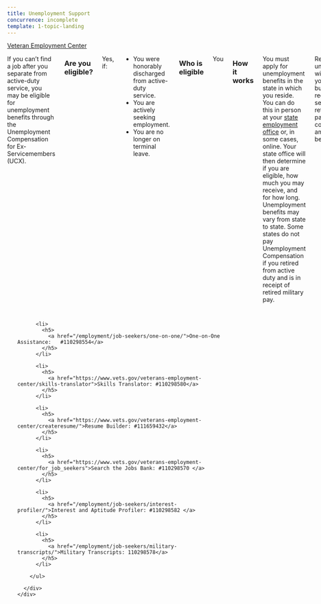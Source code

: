 ```yaml
---
title: Unemployment Support
concurrence: incomplete
template: 1-topic-landing
---
```


<div class="main" role="main" markdown="0">

<div class="action-bar">
  <div class="row">
    <div class="small-12 columns">
      <a class="usa-button-primary" href="https://www.vets.gov/veterans-employment-center/">Veteran Employment Center</a>
    </div>
  </div>
</div>

<div class="section one" markdown="0">
<div class="primary" markdown="0">
<div class="row" markdown="0">
<div class="small-12 columns" markdown="1">

If you can’t find a job after you separate from active-duty service, you may be eligible for unemployment benefits through the Unemployment Compensation for Ex-Servicemembers (UCX).

### Are you eligible?
Yes, if:

- You were honorably discharged from active-duty service.
- You are actively seeking employment.
- You are no longer on terminal leave.

### Who is eligible
You

### How it works

You must apply for unemployment benefits in the state in which you reside. You can do this in person at your [state employment office](http://www.servicelocator.org/OWSLinks.asp) or, in some cases, online. Your state office will then determine if you are eligible, how much you may receive, and for how long. Unemployment benefits may vary from state to state. Some states do not pay Unemployment Compensation if you retired from active duty and is in receipt of retired military pay.

Receiving unemployment will not affect your wages, but if you receive separation or retirement pay, your compensation amount may be lower. 

You will need the following documents when you apply: 
- DD Form 214 
- Social security card 
- Current résumé or military job history 

If you are unemployed and at risk of becoming homeless, [VA can help](vets.gov homeless section). 


</div>
</div>
</div>


<div class="navigation">
  <div class="row">
    <div class="small-12 columns">
        <ul class="small-block-grid-1 medium-block-grid-3 cards small">

          <li>
            <h5>
              <a href="/employment/job-seekers/one-on-one/">One-on-One Assistance:   #110298554</a>
            </h5>
          </li>

          <li>
            <h5>
              <a href="https://www.vets.gov/veterans-employment-center/skills-translator">Skills Translator: #110298580</a>
            </h5>
          </li>  

          <li>
            <h5>
              <a href="https://www.vets.gov/veterans-employment-center/createresume/">Resume Builder: #111659432</a>
            </h5>
          </li>

          <li>
            <h5>
              <a href="https://www.vets.gov/veterans-employment-center/for_job_seekers">Search the Jobs Bank: #110298570 </a>
            </h5>
          </li>  

          <li>
            <h5>
              <a href="/employment/job-seekers/interest-profiler/">Interest and Aptitude Profiler: #110298582 </a>
            </h5>  
          </li>

          <li>
            <h5>
              <a href="/employment/job-seekers/military-transcripts/">Military Transcripts: 110298578</a>
            </h5>
          </li>   

        </ul>

      </div>
    </div>  
  </div>






</div>
